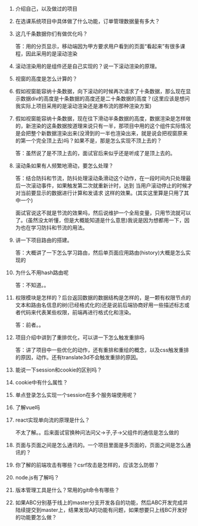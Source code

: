 1. 介绍自己，以及做过的项目

2. 在选课系统项目中具体做了什么功能，订单管理数据量有多大？

3. 这几千条数据你们有做优化吗？

   答：用的分页显示，移动端因为甲方要求用户看到的页面“看起来”有很多课程，因此采用的是滚动渲染

4. 滚动渲染用的是组件还是自己实现的？说一下滚动渲染的原理。

5. 视窗的高度是怎么计算的？

6. 假如视窗能容纳十条数据，向下滚动的时候再次请求了十条数据，那么现在显示数据div的高度是十条数据的高度还是二十条数据的高度？(这里应该是想问我实际上项目采用的是滚动渲染还是瀑布流的那种渲染方案)

7. 假如视窗能容纳十条数据，现在往下滑动半条数据的高度，数据渲染是怎样做的，新渲染的这条数据按道理来说只有一半，那项目中用的这个组件实际情况是会把整个新数据渲染出来(没滑到的一半也渲染出来，就是说会把视窗原来的第一个完全顶上去)吗？如果不是，那是怎么实现不顶上去的？

   答：虽然说了是不顶上去的，面试官后来似乎还是听成了是顶上去的。

8. 滚动条如果有人频繁地滑动，要怎么处理？

   答：结合防抖和节流，防抖处理滚动条滑动这个动作，在一段时间内只处理最后一次滚动事件，如果触发第二次就重新计时，达到 当用户滚动停止的时候才对当前要显示的数据进行计算和发请求 这样的效果。(其实这里算是只用了其中一个)

   ​       面试官说这不就是节流的效果吗，然后说维护一个全局变量，只用节流就可以了。(虽然没太听懂，但是大概能知道是什么意思)我说是因为想都用一下，因为也在学习防抖和节流的用法。

9. 讲一下项目路由的搭建。

   答：大概讲了一下怎么学习路由，然后单页面应用路由(history)大概是怎么实现的

10. 为什么不用hash路由呢

    答：不知道。。

11. 权限模块是怎样的？后台返回数据的数据结构是怎样的，是一颗有权限节点的文本和路由名信息的树(已经格式化的)还是说前后端协商好用一些描述标志或者代码来代表某些权限，前端再进行格式化和渲染。

    答：前者。。

12. 项目介绍中讲到了重排优化，可以讲一下怎么触发重排吗

    答：讲了项目中一些优化的动作，还有重排和重绘的概念，以及css触发重排的原因，动作。还有translate3d不会触发重排的原因。

13. 能说一下session和cookie的区别吗？

14. cookie中有什么属性？

15. 单点登录怎么实现一个session在多个服务端使用呢？

16. 了解vue吗

17. react实现单向流的原理是什么？

    不太了解。。后来面试官换种问法问父->子,子->父组件的通信是怎么做的

18. 页面与页面之间是怎么通讯的。一个项目里面是多页面的，页面之间是怎么通讯的？

19. 你了解的前端攻击有哪些？csrf攻击是怎样的，应该怎么防御？

20. node.js有了解吗？

21. 版本管理工具是什么？常用的git命令有哪些？

22. 如果ABC分别基于线上的master分支开发各自的功能，然后ABC开发完成并陆续提交到master上，结果发现A的功能有问题，如果想要只上线BC开发好的功能要怎么做？